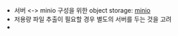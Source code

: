 - 서버 <-> minio 구성을 위한 object storage: [minio](https://min.io/docs/minio/container/index.html)
- 저용량 파일 추출이 필요할 경우 별도의 서버를 두는 것을 고려
- 